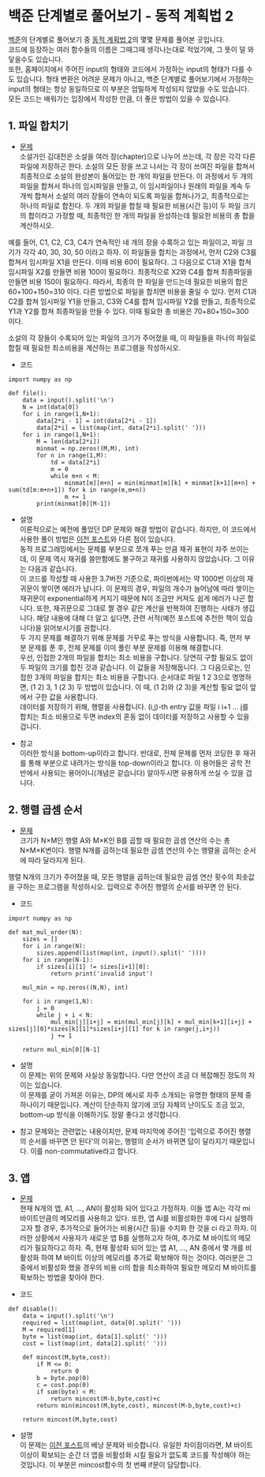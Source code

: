 # 백준 단계별로 풀어보기 - 동적 계획법 2
[백준](https://www.acmicpc.net)의 단계별로 풀어보기 중 [동적 계획법 2](https://www.acmicpc.net/step/17)의 몇몇 문제를 풀어본 곳입니다.  
코드에 등장하는 여러 함수들의 이름은 그때그때 생각나는대로 적었기에, 그 뜻이 덜 와닿을수도 있습니다.  
또한, 홈페이지에서 주어진 input의 형태와 코드에서 가정하는 input의 형태가 다를 수도 있습니다. 형태 변환은 어려운 문제가 아니고, 백준 단계별로 풀어보기에서 가정하는 input의 형태는 항상 동일하므로 이 부분은 엄밀하게 작성되지 않았을 수도 있습니다.  
모든 코드는 배워가는 입장에서 작성한 만큼, 더 좋은 방법이 있을 수 있습니다.

## 1. 파일 합치기
- [문제](https://www.acmicpc.net/problem/11066)  
소설가인 김대전은 소설을 여러 장(chapter)으로 나누어 쓰는데, 각 장은 각각 다른 파일에 저장하곤 한다. 소설의 모든 장을 쓰고 나서는 각 장이 쓰여진 파일을 합쳐서 최종적으로 소설의 완성본이 들어있는 한 개의 파일을 만든다. 이 과정에서 두 개의 파일을 합쳐서 하나의 임시파일을 만들고, 이 임시파일이나 원래의 파일을 계속 두 개씩 합쳐서 소설의 여러 장들이 연속이 되도록 파일을 합쳐나가고, 최종적으로는 하나의 파일로 합친다. 두 개의 파일을 합칠 때 필요한 비용(시간 등)이 두 파일 크기의 합이라고 가정할 때, 최종적인 한 개의 파일을 완성하는데 필요한 비용의 총 합을 계산하시오.

예를 들어, C1, C2, C3, C4가 연속적인 네 개의 장을 수록하고 있는 파일이고, 파일 크기가 각각 40, 30, 30, 50 이라고 하자. 이 파일들을 합치는 과정에서, 먼저 C2와 C3를 합쳐서 임시파일 X1을 만든다. 이때 비용 60이 필요하다. 그 다음으로 C1과 X1을 합쳐 임시파일 X2를 만들면 비용 100이 필요하다. 최종적으로 X2와 C4를 합쳐 최종파일을 만들면 비용 150이 필요하다. 따라서, 최종의 한 파일을 만드는데 필요한 비용의 합은 60+100+150=310 이다. 다른 방법으로 파일을 합치면 비용을 줄일 수 있다. 먼저 C1과 C2를 합쳐 임시파일 Y1을 만들고, C3와 C4를 합쳐 임시파일 Y2를 만들고, 최종적으로 Y1과 Y2를 합쳐 최종파일을 만들 수 있다. 이때 필요한 총 비용은 70+80+150=300 이다.

소설의 각 장들이 수록되어 있는 파일의 크기가 주어졌을 때, 이 파일들을 하나의 파일로 합칠 때 필요한 최소비용을 계산하는 프로그램을 작성하시오.

- 코드 
~~~
import numpy as np

def file():
    data = input().split('\n')
    N = int(data[0])
    for i in range(1,N+1):
        data[2*i - 1] = int(data[2*i - 1])
        data[2*i] = list(map(int, data[2*i].split(' ')))
    for i in range(1,N+1):
        M = len(data[2*i])
        minmat = np.zeros((M,M), int)
        for n in range(1,M):
            td = data[2*i]
            m = 0
            while m+n < M:
                minmat[m][m+n] = min(minmat[m][k] + minmat[k+1][m+n] + sum(td[m:m+n+1]) for k in range(m,m+n))
                m += 1
        print(minmat[0][M-1])
~~~

- 설명  
이론적으로는 예전에 풀었던 DP 문제와 해결 방법이 같습니다. 하지만, 이 코드에서 사용한 풀이 방법은 [이전 포스트](https://github.com/Overlaine-l/Baekjoon-step-by-step-Dynamic-Programming-1)와 다른 점이 있습니다.  
동적 프로그래밍에서는 문제를 부분으로 쪼개 푸는 만큼 재귀 표현이 자주 쓰이는데, 이 문제 역시 재귀를 쓸만함에도 불구하고 재귀를 사용하지 않았습니다. 그 이유는 다음과 같습니다.  
이 코드를 작성할 때 사용한 3.7버전 기준으로, 파이썬에서는 약 1000번 이상의 재귀문이 쌓이면 에러가 납니다. 이 문제의 경우, 파일의 개수가 늘어남에 따라 쌓이는 재귀문이 exponential하게 커지기 때문에 N이 조금만 커져도 쉽게 에러가 나곤 합니다. 또한, 재귀문으로 그대로 짤 경우 같은 계산을 반복하여 진행하는 사태가 생깁니다. 해당 내용에 대해 더 알고 싶다면, 관련 서적(예전 포스트에 추천한 책이 있습니다)을 읽어보시기를 권합니다.  
두 가지 문제를 해결하기 위해 문제를 거꾸로 푸는 방식을 사용합니다. 즉, 먼저 부분 문제를 푼 후, 전체 문제를 이미 풀린 부분 문제를 이용해 해결합니다.  
우선, 인접한 2개의 파일을 합치는 최소 비용을 구합니다. 당연히 구할 필요도 없이 두 파일의 크기를 합친 것과 같습니다. 이 값들을 저장해둡니다. 그 다음으로는, 인접한 3개의 파일을 합치는 최소 비용을 구합니다. 순서대로 파일 1 2 3으로 명명하면, (1 2) 3, 1 (2 3) 두 방법이 있습니다. 이 때, (1 2)와 (2 3)을 계산할 필요 없이 앞에서 구한 값을 사용합니다.  
데이터를 저장하기 위해, 행렬을 사용합니다. (i,j)-th entry 값을 파일 i i+1 ... j를 합치는 최소 비용으로 두면 index의 혼동 없이 데이터를 저장하고 사용할 수 있을 겁니다.  

- 참고  
이러한 방식을 bottom-up이라고 합니다. 반대로, 전체 문제를 먼저 코딩한 후 재귀를 통해 부분으로 내려가는 방식을 top-down이라고 합니다. 이 용어들은 공학 전반에서 사용되는 용어이니(개념은 같습니다) 알아두시면 유용하게 쓰실 수 있을 겁니다.  

## 2. 행렬 곱셈 순서 
- [문제](https://www.acmicpc.net/problem/11049)  
크기가 N×M인 행렬 A와 M×K인 B를 곱할 때 필요한 곱셈 연산의 수는 총 N×M×K번이다. 행렬 N개를 곱하는데 필요한 곱셈 연산의 수는 행렬을 곱하는 순서에 따라 달라지게 된다.

행렬 N개의 크기가 주어졌을 때, 모든 행렬을 곱하는데 필요한 곱셈 연산 횟수의 최솟값을 구하는 프로그램을 작성하시오. 입력으로 주어진 행렬의 순서를 바꾸면 안 된다.

- 코드 
~~~
import numpy as np

def mat_mul_order(N):
    sizes = []
    for i in range(N):
        sizes.append(list(map(int, input().split(' '))))
    for i in range(N-1):
        if sizes[i][1] != sizes[i+1][0]:
            return print('invalid input')
    
    mul_min = np.zeros((N,N), int)
    
    for i in range(1,N):
        j = 0
        while j + i < N:
            mul_min[j][i+j] = min(mul_min[j][k] + mul_min[k+1][i+j] + sizes[j][0]*sizes[k][1]*sizes[i+j][1] for k in range(j,i+j))
            j += 1
            
    return mul_min[0][N-1]
~~~

- 설명  
이 문제는 위의 문제와 사실상 동일합니다. 다만 연산이 조금 더 복잡해진 정도의 차이는 있습니다.  
이 문제를 굳이 가져온 이유는, DP의 예시로 자주 소개되는 유명한 형태의 문제 중 하나이기 때문입니다. 계산이 단순하지 않기에 코딩 자체의 난이도도 조금 있고, bottom-up 방식을 이해하기도 정말 좋다고 생각합니다.  

- 참고
문제와는 관련없는 내용이지만, 문제 마지막에 주어진 '입력으로 주어진 행렬의 순서를 바꾸면 안 된다'의 이유는, 행렬의 순서가 바뀌면 답이 달라지기 때문입니다. 이를 non-commutative라고 합니다.  

## 3. 앱 
- [문제](https://www.acmicpc.net/problem/7579)  
현재 N개의 앱, A1, ..., AN이 활성화 되어 있다고 가정하자. 이들 앱 Ai는 각각 mi 바이트만큼의 메모리를 사용하고 있다. 또한, 앱 Ai를 비활성화한 후에 다시 실행하고자 할 경우, 추가적으로 들어가는 비용(시간 등)을 수치화 한 것을 ci 라고 하자. 이러한 상황에서 사용자가 새로운 앱 B를 실행하고자 하여, 추가로 M 바이트의 메모리가 필요하다고 하자. 즉, 현재 활성화 되어 있는 앱 A1, ..., AN 중에서 몇 개를 비활성화 하여 M 바이트 이상의 메모리를 추가로 확보해야 하는 것이다. 여러분은 그 중에서 비활성화 했을 경우의 비용 ci의 합을 최소화하여 필요한 메모리 M 바이트를 확보하는 방법을 찾아야 한다.

- 코드 
~~~
def disable():
    data = input().split('\n')
    required = list(map(int, data[0].split(' ')))
    M = required[1]
    byte = list(map(int, data[1].split(' ')))
    cost = list(map(int, data[2].split(' ')))
    
    def mincost(M,byte,cost):
        if M <= 0:
            return 0
        b = byte.pop(0)
        c = cost.pop(0)
        if sum(byte) < M:
            return mincost(M-b,byte,cost)+c
        return min(mincost(M,byte,cost), mincost(M-b,byte,cost)+c)
    
    return mincost(M,byte,cost)
~~~

- 설명  
이 문제는 [이전 포스트](https://github.com/Overlaine-l/Baekjoon-step-by-step-Dynamic-Programming-1)의 베낭 문제와 비슷합니다. 유일한 차이점이라면, M 바이트 이상이 확보되는 순간 더 앱을 비활성화 시킬 필요가 없도록 코드를 작성해야 하는 것입니다. 이 부분은 mincost함수의 첫 번째 if문이 담당합니다.
